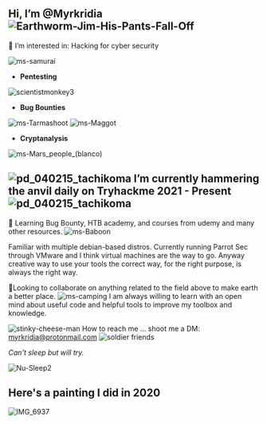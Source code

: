 Hi, I’m @Myrkridia ![Earthworm-Jim-His-Pants-Fall-Off](https://user-images.githubusercontent.com/88998826/135731766-502ccff0-7f93-4271-8ca1-19076476ed21.gif)
-
👀 I’m interested in: Hacking for cyber security

![ms-samurai](https://user-images.githubusercontent.com/88998826/136473827-10b14f73-ca63-43de-b787-afa61f5f518a.png)

- **Pentesting**

![scientistmonkey3](https://user-images.githubusercontent.com/88998826/136462990-46d2e2a5-f5f1-414b-b8c1-3b1475fd1aa6.gif)

- **Bug Bounties**

![ms-Tarmashoot](https://user-images.githubusercontent.com/88998826/135745500-f3d2bdef-380b-4950-bab4-691d8fcaad5a.gif) ![ms-Maggot](https://user-images.githubusercontent.com/88998826/135745548-910d2ef4-a7b3-4bee-bbfb-0920cf077a1a.gif)

- **Cryptanalysis**

![ms-Mars_people_(blanco)](https://user-images.githubusercontent.com/88998826/136474452-550ff2d2-ff09-4875-a14b-7912916a1cc9.gif)

![pd_040215_tachikoma](https://user-images.githubusercontent.com/88998826/135747444-b486d062-7159-4009-ba4f-3a3fbae43f75.png) I’m currently hammering the anvil daily on Tryhackme 2021 - Present ![pd_040215_tachikoma](https://user-images.githubusercontent.com/88998826/135747444-b486d062-7159-4009-ba4f-3a3fbae43f75.png) 
-

🐛 Learning Bug Bounty, HTB academy, and courses from udemy and many other resources. ![ms-Baboon](https://user-images.githubusercontent.com/88998826/136474582-e4807ef5-f377-4e79-b724-a88d5791bb2d.gif)

 Familiar with multiple debian-based distros. Currently running Parrot Sec through VMware and I think virtual machines are the way to go. Anyway creative way to use your tools the correct way, for the right purpose, is always the right way. 

🔧Looking to collaborate on anything related to the field above to make earth a better place. ![ms-camping](https://user-images.githubusercontent.com/88998826/135746214-23309b2a-f18d-4a08-b881-73125f2d3e0a.gif)
I am always willing to learn with an open mind about useful code and helpful tools to improve my toolbox and knowledge.



![stinky-cheese-man](https://user-images.githubusercontent.com/88998826/137439570-592ec6d5-ee9e-4b1f-9e28-493f490cc154.gif) How to reach me ... shoot me a DM: myrkridia@protonmail.com ![soldier friends](https://user-images.githubusercontent.com/88998826/136473525-297d613d-93eb-4c87-aa76-8f307032aff8.png)




*Can't sleep but will try.*

![Nu-Sleep2](https://user-images.githubusercontent.com/88998826/135747222-b54d0fb4-547e-4c71-ba8e-0520d9a8c222.gif)


Here's a painting I did in 2020
-
![IMG_6937](https://user-images.githubusercontent.com/88998826/136474847-df17b7c7-1049-4149-9e92-df64938aca98.jpg)







<!---
Myrkridia/Myrkridia is a ✨ special ✨ repository because its `README.md` (this file) appears on your GitHub profile.
You can click the Preview link to take a look at your changes.
--->
